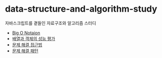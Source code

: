 # data-structure-and-algorithm-study

자바스크립트를 곁들인 자료구조와 알고리즘 스터디
* [Big O Notaion](./01-Big-O-Notation/README.md)
* [배열과 객체의 성능 평가](./02-배열과-객체의-성능-평가/README.md)
* [문제 해결 접근법](./03-문제해결-접근법/README.md)
* [문제 해결 패턴](./04-문제해결-패턴/README.md)
